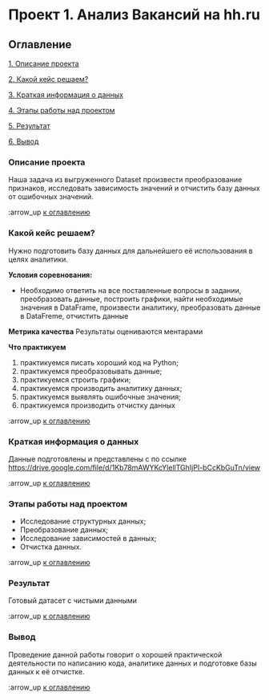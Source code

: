 # Проект 1. Анализ Вакансий на hh.ru

## Оглавление
[1. Описание проекта](https://github.com/Shvedov58/Homework/blob/main/prodject_1/README.md#Описание-проекта)

[2. Какой кейс решаем?](https://github.com/Shvedov58/Homework/blob/main/prodject_1/README.md#Какой-кейс-решаем)

[3. Краткая информация о данных](https://github.com/Shvedov58/Homework/blob/main/prodject_1/README.md#Краткая-информация-о-данных)

[4. Этапы работы над проектом](https://github.com/Shvedov58/Homework/blob/main/prodject_1/README.md#Этапы-работы-над-проектом)

[5. Результат](https://github.com/Shvedov58/Homework/blob/main/prodject_1/README.md#Результат)

[6. Вывод](https://github.com/Shvedov58/Homework/blob/main/prodject_1/README.md#Вывод)

### Описание проекта
Наша задача из выгруженного Dataset  произвести преобразование признаков, исследовать зависимость значений и отчистить базу данных от ошибочных значений.

:arrow_up [к оглавлению](https://github.com/Shvedov58/Homework/blob/main/prodject_1/README.md#Оглавление)

### Какой кейс решаем?
Нужно подготовить базу данных для дальнейшего её использования в целях аналитики.

**Условия соревнования:**
- Необходимо ответить на все поставленные вопросы в задании, преобразовать данные, построить графики, найти необходимые значения в DataFrame, произвести аналитику, преобразовать данные в DataFreme, отчистить данные

**Метрика качества**
Результаты оцениваются ментарами 

**Что практикуем**
1) практикуемся писать хороший код на Python;
2) практикуемся преобразовывать данные;
3) практикуемся строить графики;
4) практикуемся производить аналитику данных;
5) практикуемся выявлять ошибочные значения;
6) практикуемся производить отчистку данных

:arrow_up [к оглавлению](https://github.com/Shvedov58/Homework/blob/main/prodject_1/README.md#Оглавление)

### Краткая информация о данных
Данные подготовлены и представлены с по ссылке https://drive.google.com/file/d/1Kb78mAWYKcYlellTGhIjPI-bCcKbGuTn/view

:arrow_up [к оглавлению](https://github.com/Shvedov58/Homework/blob/main/prodject_1/README.md#Оглавление)

### Этапы работы над проектом
- Исследование структурных данных;
- Преобразование данных;
- Исследование зависимостей в данных;
- Отчистка данных.

:arrow_up [к оглавлению](https://github.com/Shvedov58/Homework/blob/main/prodject_1/README.md#Оглавление)

### Результат
Готовый датасет с чистыми данными

:arrow_up [к оглавлению](https://github.com/Shvedov58/Homework/blob/main/prodject_1/README.md#Оглавление)

### Вывод
Проведение данной работы говорит о хорошей практической деятельности по написанию кода, аналитике данных и подготовке базы данных к её отчистке. 

:arrow_up [к оглавлению](https://github.com/Shvedov58/Homework/blob/main/prodject_1/README.md#Оглавление)